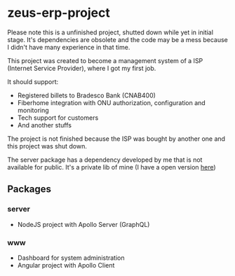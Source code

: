 # zeus-erp-project

Please note this is a unfinished project, shutted down while yet in initial stage. It's dependencies are obsolete and the code may be a mess because I didn't have many experience in that time.

This project was created to become a management system of a ISP (Internet Service Provider), where I got my first job.

It should support:

- Registered billets to Bradesco Bank (CNAB400)
- Fiberhome integration with ONU authorization, configuration and monitoring
- Tech support for customers
- And another stuffs

The project is not finished because the ISP was bought by another one and this project was shut down.

The server package has a dependency developed by me that is not available for public. It's a private lib of mine (I have a open version [here](https://github.com/felipebergamin/node-tl1-fiberhome))

## Packages

### server

- NodeJS project with Apollo Server (GraphQL)

### www

- Dashboard for system administration
- Angular project with Apollo Client
